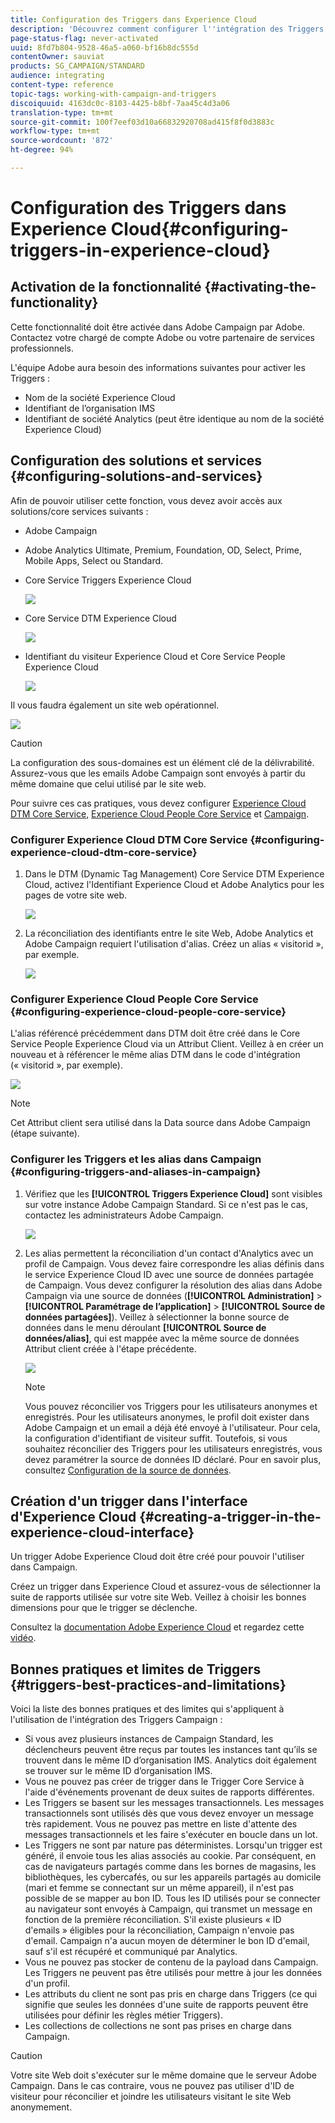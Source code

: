 ```yaml
---
title: Configuration des Triggers dans Experience Cloud
description: 'Découvrez comment configurer l''intégration des Triggers Adobe Experience Cloud pour commencer à envoyer des diffusions personnalisées à vos clients selon leurs comportements précédents. '
page-status-flag: never-activated
uuid: 8fd7b804-9528-46a5-a060-bf16b8dc555d
contentOwner: sauviat
products: SG_CAMPAIGN/STANDARD
audience: integrating
content-type: reference
topic-tags: working-with-campaign-and-triggers
discoiquuid: 4163dc0c-8103-4425-b8bf-7aa45c4d3a06
translation-type: tm+mt
source-git-commit: 100f7eef03d10a66832920708ad415f8f0d3883c
workflow-type: tm+mt
source-wordcount: '872'
ht-degree: 94%

---
```



# Configuration des Triggers dans Experience Cloud{#configuring-triggers-in-experience-cloud}

## Activation de la fonctionnalité {#activating-the-functionality}

Cette fonctionnalité doit être activée dans Adobe Campaign par Adobe. Contactez votre chargé de compte Adobe ou votre partenaire de services professionnels.

L&#39;équipe Adobe aura besoin des informations suivantes pour activer les Triggers :

* Nom de la société Experience Cloud
* Identifiant de l’organisation IMS
* Identifiant de société Analytics (peut être identique au nom de la société Experience Cloud)

## Configuration des solutions et services  {#configuring-solutions-and-services}

Afin de pouvoir utiliser cette fonction, vous devez avoir accès aux solutions/core services suivants :

* Adobe Campaign
* Adobe Analytics Ultimate, Premium, Foundation, OD, Select, Prime, Mobile Apps, Select ou Standard.
* Core Service Triggers Experience Cloud

   ![](assets/trigger_uc_prereq_1.png)

* Core Service DTM Experience Cloud

   ![](assets/trigger_uc_prereq_2.png)

* Identifiant du visiteur Experience Cloud et Core Service People Experience Cloud

   ![](assets/trigger_uc_prereq_3.png)

Il vous faudra également un site web opérationnel.

![](assets/trigger_uc_prereq_4.png)

>[!CAUTION]
>
>La configuration des sous-domaines est un élément clé de la délivrabilité. Assurez-vous que les emails Adobe Campaign sont envoyés à partir du même domaine que celui utilisé par le site web.

Pour suivre ces cas pratiques, vous devez configurer [Experience Cloud DTM Core Service](#configuring-experience-cloud-dtm-core-service), [Experience Cloud People Core Service](#configuring-experience-cloud-people-core-service) et [Campaign](#configuring-triggers-and-aliases-in-campaign).

### Configurer Experience Cloud DTM Core Service  {#configuring-experience-cloud-dtm-core-service}

1. Dans le DTM (Dynamic Tag Management) Core Service DTM Experience Cloud, activez l&#39;Identifiant Experience Cloud et Adobe Analytics pour les pages de votre site web.

   ![](assets/trigger_uc_conf_1.png)

1. La réconciliation des identifiants entre le site Web, Adobe Analytics et Adobe Campaign requiert l&#39;utilisation d&#39;alias. Créez un alias « visitorid », par exemple.

   ![](assets/trigger_uc_conf_2.png)

### Configurer Experience Cloud People Core Service  {#configuring-experience-cloud-people-core-service}

L&#39;alias référencé précédemment dans DTM doit être créé dans le Core Service People Experience Cloud via un Attribut Client. Veillez à en créer un nouveau et à référencer le même alias DTM dans le code d&#39;intégration (« visitorid », par exemple).

![](assets/trigger_uc_conf_3.png)

>[!NOTE]
>
>Cet Attribut client sera utilisé dans la Data source dans Adobe Campaign (étape suivante).

### Configurer les Triggers et les alias dans Campaign  {#configuring-triggers-and-aliases-in-campaign}

1. Vérifiez que les **[!UICONTROL Triggers Experience Cloud]** sont visibles sur votre instance Adobe Campaign Standard. Si ce n&#39;est pas le cas, contactez les administrateurs Adobe Campaign.

   ![](assets/remarketing_1.png)

1. Les alias permettent la réconciliation d&#39;un contact d&#39;Analytics avec un profil de Campaign. Vous devez faire correspondre les alias définis dans le service Experience Cloud ID avec une source de données partagée de Campaign. Vous devez configurer la résolution des alias dans Adobe Campaign via une source de données (**[!UICONTROL Administration]** > **[!UICONTROL Paramétrage de l’application]** > **[!UICONTROL Source de données partagées]**). Veillez à sélectionner la bonne source de données dans le menu déroulant **[!UICONTROL Source de données/alias]**, qui est mappée avec la même source de données Attribut client créée à l&#39;étape précédente.

   ![](assets/trigger_uc_conf_5.png)

   >[!NOTE]
   >
   >Vous pouvez réconcilier vos Triggers pour les utilisateurs anonymes et enregistrés. Pour les utilisateurs anonymes, le profil doit exister dans Adobe Campaign et un email a déjà été envoyé à l&#39;utilisateur. Pour cela, la configuration d&#39;identifiant de visiteur suffit. Toutefois, si vous souhaitez réconcilier des Triggers pour les utilisateurs enregistrés, vous devez paramétrer la source de données ID déclaré. Pour en savoir plus, consultez [Configuration de la source de données](../../integrating/using/provisioning-and-configuring-integration-with-audience-manager-or-people-core-service.md#step-2--configure-the-data-sources).

## Création d&#39;un trigger dans l&#39;interface d&#39;Experience Cloud  {#creating-a-trigger-in-the-experience-cloud-interface}

Un trigger Adobe Experience Cloud doit être créé pour pouvoir l&#39;utiliser dans Campaign.

Créez un trigger dans Experience Cloud et assurez-vous de sélectionner la suite de rapports utilisée sur votre site Web. Veillez à choisir les bonnes dimensions pour que le trigger se déclenche.

Consultez la [documentation Adobe Experience Cloud](https://docs.adobe.com/content/help/fr-FR/core-services/interface/activation/triggers.html) et regardez cette [vidéo](https://helpx.adobe.com/fr/marketing-cloud/how-to/email-marketing.html#step-two).

## Bonnes pratiques et limites de Triggers {#triggers-best-practices-and-limitations}

Voici la liste des bonnes pratiques et des limites qui s&#39;appliquent à l&#39;utilisation de l&#39;intégration des Triggers Campaign :

* Si vous avez plusieurs instances de Campaign Standard, les déclencheurs peuvent être reçus par toutes les instances tant qu’ils se trouvent dans le même ID d’organisation IMS. Analytics doit également se trouver sur le même ID d’organisation IMS.
* Vous ne pouvez pas créer de trigger dans le Trigger Core Service à l&#39;aide d&#39;événements provenant de deux suites de rapports différentes.
* Les Triggers se basent sur les messages transactionnels. Les messages transactionnels sont utilisés dès que vous devez envoyer un message très rapidement. Vous ne pouvez pas mettre en liste d&#39;attente des messages transactionnels et les faire s&#39;exécuter en boucle dans un lot.
* Les Triggers ne sont par nature pas déterministes. Lorsqu&#39;un trigger est généré, il envoie tous les alias associés au cookie. Par conséquent, en cas de navigateurs partagés comme dans les bornes de magasins, les bibliothèques, les cybercafés, ou sur les appareils partagés au domicile (mari et femme se connectant sur un même appareil), il n&#39;est pas possible de se mapper au bon ID. Tous les ID utilisés pour se connecter au navigateur sont envoyés à Campaign, qui transmet un message en fonction de la première réconciliation. S&#39;il existe plusieurs « ID d&#39;emails » éligibles pour la réconciliation, Campaign n&#39;envoie pas d&#39;email. Campaign n&#39;a aucun moyen de déterminer le bon ID d&#39;email, sauf s&#39;il est récupéré et communiqué par Analytics.
* Vous ne pouvez pas stocker de contenu de la payload dans Campaign. Les Triggers ne peuvent pas être utilisés pour mettre à jour les données d&#39;un profil.
* Les attributs du client ne sont pas pris en charge dans Triggers (ce qui signifie que seules les données d&#39;une suite de rapports peuvent être utilisées pour définir les règles métier Triggers).
* Les collections de collections ne sont pas prises en charge dans Campaign.

>[!CAUTION]
>
>Votre site Web doit s&#39;exécuter sur le même domaine que le serveur Adobe Campaign. Dans le cas contraire, vous ne pouvez pas utiliser d&#39;ID de visiteur pour réconcilier et joindre les utilisateurs visitant le site Web anonymement.

